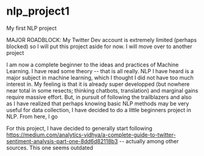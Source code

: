 # nlp_project1
My first NLP project 

MAJOR ROADBLOCK: My Twitter Dev account is extremely limited (perhaps blocked) so I will put this project aside for now. 
I will move over to another project

I am now a complete beginner to the ideas and practices of Machine Learning. I have read some theory -- that is all really. NLP I have heard is a major subject in machine learning, which I thought I did not have too much interest in. My feeling is that it is already super developped (but nowhere near total in some resects; thinking chatbots, translation) and marginal gains require massive effort. 
But, in pursuit of following the trailblazers and also as I have realized that perhaps knowing basic NLP methods may be very useful for data collection, I have decided to do a little beginners project in NLP. 
From here, I go

For this project, I have decided to generally start following https://medium.com/analytics-vidhya/a-complete-guide-to-twitter-sentiment-analysis-part-one-8dd6d82118b3 -- actually among other sources. This one seems outdated
